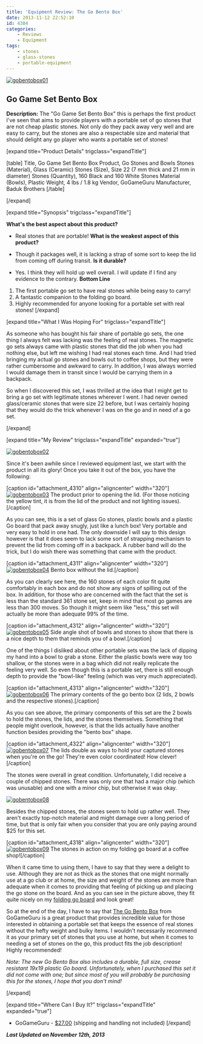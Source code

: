 ```yaml
---
title: 'Equipment Review: The Go Bento Box'
date: 2013-11-12 22:52:10
id: 4304
categories:
	- Reviews
	- Equipment
tags:
	- stones
	- glass-stones
	- portable-equipment
---
```


[![gobentobox01](http://www.bengozen.com/wp-content/uploads/2013/11/gobentobox01.jpg)](http://www.bengozen.com/wp-content/uploads/2013/11/gobentobox01.jpg)

## Go Game Set Bento Box

**Description:** The "Go Game Set Bento Box" this is perhaps the first product I've seen that aims to provide players with a portable set of go stones that are not cheap plastic stones. Not only do they pack away very well and are easy to carry, but the stones are also a respectable size and material that should delight any go player who wants a portable set of stones!

<!--more-->

[expand title="Product Details" trigclass="expandTitle"]

[table]
Title, Go Game Set Bento Box
Product, Go Stones and Bowls
Stones (Material), Glass (Ceramic)
Stones (Size), Size 22 (7 mm thick and 21 mm in diameter)
Stones (Quantity), 160 Black and 160 White Stones
Material (Bowls), Plastic
Weight, 4 lbs / 1.8 kg
Vendor, GoGameGuru
Manufacturer, Baduk Brothers
[/table]

[/expand]

[expand title="Synopsis" trigclass="expandTitle"]

**What's the best aspect about this product?**

*   Real stones that are portable!
**What is the weakest aspect of this product?**

*   Though it packages well, it is lacking a strap of some sort to keep the lid from coming off during transit.
**Is it durable?**

*   Yes. I think they will hold up well overall. I will update if I find any evidence to the contrary.
**Bottom Line**

1.  The first portable go set to have real stones while being easy to carry!
2.  A fantastic companion to the folding go board.
3.  Highly recommended for anyone looking for a portable set with real stones!
[/expand]

[expand title="What I Was Hoping For" trigclass="expandTitle"]

As someone who has bought his fair share of portable go sets, the one thing I always felt was lacking was the feeling of real stones. The magnetic go sets always came with plastic stones that did the job when you had nothing else, but left me wishing I had real stones each time. And I had tried bringing my actual go stones and bowls out to coffee shops, but they were rather cumbersome and awkward to carry. In addition, I was always worried I would damage them in transit since I would be carrying them in a backpack.

So when I discovered this set, I was thrilled at the idea that I might get to bring a go set with legitimate stones wherever I went. I had never owned glass/ceramic stones that were size 22 before, but I was certainly hoping that they would do the trick whenever I was on the go and in need of a go set.

[/expand]

[expand title="My Review" trigclass="expandTitle" expanded="true"]

[![gobentobox02](http://www.bengozen.com/wp-content/uploads/2013/11/gobentobox02.jpg)](http://www.bengozen.com/wp-content/uploads/2013/11/gobentobox02.jpg)

Since it's been awhile since I reviewed equipment last, we start with the product in all its glory! Once you take it out of the box, you have the following:

[caption id="attachment_4310" align="aligncenter" width="320"][![gobentobox03](http://www.bengozen.com/wp-content/uploads/2013/11/gobentobox03.jpg)](http://www.bengozen.com/wp-content/uploads/2013/11/gobentobox03.jpg) The product prior to opening the lid. (For those noticing the yellow tint, it is from the lid of the product and not lighting issues).[/caption]

As you can see, this is a set of glass Go stones, plastic bowls and a plastic Go board that pack away snugly, just like a lunch box! Very portable and very easy to hold in one had. The only downside I will say to this design however is that it does seem to lack some sort of strapping mechanism to prevent the lid from coming off in a backpack. A rubber band will do the trick, but I do wish there was something that came with the product.

[caption id="attachment_4311" align="aligncenter" width="320"][![gobentobox04](http://www.bengozen.com/wp-content/uploads/2013/11/gobentobox04.jpg)](http://www.bengozen.com/wp-content/uploads/2013/11/gobentobox04.jpg) Bento box without the lid.[/caption]

As you can clearly see here, the 160 stones of each color fit quite comfortably in each box and do not show any signs of spilling out of the box. In addition, for those who are concerned with the fact that the set is less than the standard 361 stone set, keep in mind that most go games are less than 300 moves. So though it might seem like "less," this set will actually be more than adequate 99% of the time.

[caption id="attachment_4312" align="aligncenter" width="320"][![gobentobox05](http://www.bengozen.com/wp-content/uploads/2013/11/gobentobox05.jpg)](http://www.bengozen.com/wp-content/uploads/2013/11/gobentobox05.jpg) Side angle shot of bowls and stones to show that there is a nice depth to them that reminds you of a bowl.[/caption]

One of the things I disliked about other portable sets was the lack of dipping my hand into a bowl to grab a stone. Either the plastic bowls were way too shallow, or the stones were in a bag which did not really replicate the feeling very well. So even though this is a portable set, there is still enough depth to provide the "bowl-like" feeling (which was very much appreciated).

[caption id="attachment_4313" align="aligncenter" width="320"][![gobentobox06](http://www.bengozen.com/wp-content/uploads/2013/11/gobentobox06.jpg)](http://www.bengozen.com/wp-content/uploads/2013/11/gobentobox06.jpg) The primary contents of the go bento box (2 lids, 2 bowls and the respective stones).[/caption]

As you can see above, the primary components of this set are the 2 bowls to hold the stones, the lids, and the stones themselves. Something that people might overlook, however, is that the lids actually have another function besides providing the "bento box" shape.

[caption id="attachment_4322" align="aligncenter" width="320"][![gobentobox07](http://www.bengozen.com/wp-content/uploads/2013/11/gobentobox07.jpg)](http://www.bengozen.com/wp-content/uploads/2013/11/gobentobox07.jpg) The lids double as ways to hold your captured stones when you're on the go! They're even color coordinated! How clever![/caption]

The stones were overall in great condition. Unfortunately, I did receive a couple of chipped stones. There was only one that had a major chip (which was unusable) and one with a minor chip, but otherwise it was okay.

[![gobentobox08](http://www.bengozen.com/wp-content/uploads/2013/11/gobentobox08.jpg)](http://www.bengozen.com/wp-content/uploads/2013/11/gobentobox08.jpg)

Besides the chipped stones, the stones seem to hold up rather well. They aren't exactly top-notch material and might damage over a long period of time, but that is only fair when you consider that you are only paying around $25 for this set.

[caption id="attachment_4318" align="aligncenter" width="320"][![gobentobox09](http://www.bengozen.com/wp-content/uploads/2013/11/gobentobox09.jpg)](http://www.bengozen.com/wp-content/uploads/2013/11/gobentobox09.jpg) The stones in action on my folding go board at a coffee shop![/caption]

When it came time to using them, I have to say that they were a delight to use. Although they are not as thick as the stones that one might normally use at a go club or at home, the size and weight of the stones are more than adequate when it comes to providing that feeling of picking up and placing the go stone on the board. And as you can see in the picture above, they fit quite nicely on my [folding go board](http://www.bengozen.com/equipment-review-folding-go-board/ "Equipment Review: Folding Go Board") and look great!

So at the end of the day, I have to say that [The Go Bento Box](http://shop.gogameguru.com/go-bento-box/?acc=e4da3b7fbbce2345d7772b0674a318d5) from GoGameGuru is a great product that provides incredible value for those interested in obtaining a portable set that keeps the essence of real stones without the hefty weight and bulky items. I wouldn't necessarily recommend it as your primary set of stones that you use at home, but when it comes to needing a set of stones on the go, this product fits the job description! Highly recommended!

_Note: The new Go Bento Box also includes a durable, full size, crease resistant 19x19 plastic Go board. Unfortunately, when I purchased this set it did not come with one; but since most of you will probably be purchasing this for the stones, I hope that you don't mind!_

[/expand]

[expand title="Where Can I Buy It?" trigclass="expandTitle" expanded="true"]

*   GoGameGuru - [$27.00](http://shop.gogameguru.com/go-bento-box/?acc=e4da3b7fbbce2345d7772b0674a318d5) (shipping and handling not included)
[/expand]

_**Last Updated on November 12th, 2013**_